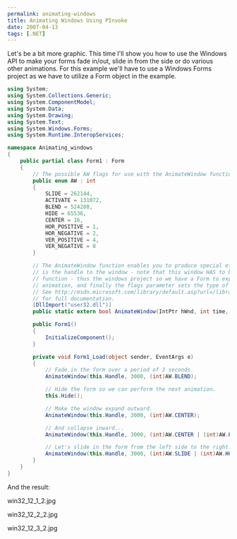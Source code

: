 ```yaml
---
permalink: animating-windows
title: Animating Windows Using PInvoke
date: 2007-04-13
tags: [.NET]
---
```

Let's be a bit more graphic. This time I'll show you how to use the Windows API to make your forms fade in/out, slide in from the side or do various other animations. For this example we'll have to use a Windows Forms project as we have to utilize a Form object in the example.

<!-- more -->

```csharp
using System;
using System.Collections.Generic;
using System.ComponentModel;
using System.Data;
using System.Drawing;
using System.Text;
using System.Windows.Forms;
using System.Runtime.InteropServices;

namespace Animating_windows
{
	public partial class Form1 : Form
	{
		// The possible AW flags for use with the AnimateWindow function.
		public enum AW : int
		{
			SLIDE = 262144,
			ACTIVATE = 131072,
			BLEND = 524288,
			HIDE = 65536,
			CENTER = 16,
			HOR_POSITIVE = 1,
			HOR_NEGATIVE = 2,
			VER_POSITIVE = 4,
			VER_NEGATIVE = 8
		}

		// The AnimateWindow function enables you to produce special effects when showing or hiding windows. The hWnd parameter
		// is the handle to the window - note that this window HAS to be in the same thread as the thread calling the AnimateWindow
		// function - thus the windows project so we have a Form to experiment with. The time flag is the duration of the
		// animation, and finally the flags parameter sets the type of animation to perform.
		// See http://msdn.microsoft.com/library/default.asp?url=/library/en-us/winui/winui/windowsuserinterface/windowing/windows/windowreference/windowfunctions/animatewindow.asp
		// for full documentation.
		[DllImport("user32.dll")]
		public static extern bool AnimateWindow(IntPtr hWnd, int time, int flags);

		public Form1()
		{
			InitializeComponent();
		}

		private void Form1_Load(object sender, EventArgs e)
		{
			// Fade in the form over a period of 3 seconds.
			AnimateWindow(this.Handle, 3000, (int)AW.BLEND);

			// Hide the form so we can perform the next animation.
			this.Hide();

			// Make the window expand outward.
			AnimateWindow(this.Handle, 3000, (int)AW.CENTER);

			// And collapse inward...
			AnimateWindow(this.Handle, 3000, (int)AW.CENTER | (int)AW.HIDE);

			// Let's slide in the form from the left side to the right.
			AnimateWindow(this.Handle, 3000, (int)AW.SLIDE | (int)AW.HOR_POSITIVE);
		}
	}
}
```

And the result:

win32_12_1_2.jpg

win32_12_2_2.jpg

win32_12_3_2.jpg
